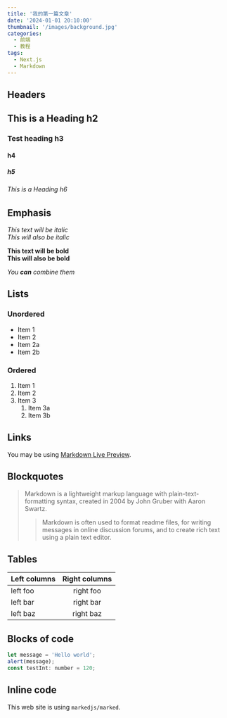 ```yaml
---
title: '我的第一篇文章'
date: '2024-01-01 20:10:00'
thumbnail: '/images/background.jpg'
categories:
  - 前端
  - 教程
tags:
  - Next.js
  - Markdown
---
```


## Headers

## This is a Heading h2

<!--more-->

### Test heading h3

#### h4

##### h5

###### This is a Heading h6

## Emphasis

_This text will be italic_  
_This will also be italic_

**This text will be bold**  
**This will also be bold**

_You **can** combine them_

## Lists

### Unordered

- Item 1
- Item 2
- Item 2a
- Item 2b

### Ordered

1. Item 1
2. Item 2
3. Item 3
   1. Item 3a
   2. Item 3b

## Links

You may be using [Markdown Live Preview](https://markdownlivepreview.com/).

## Blockquotes

> Markdown is a lightweight markup language with plain-text-formatting syntax, created in 2004 by John Gruber with Aaron Swartz.
>
> > Markdown is often used to format readme files, for writing messages in online discussion forums, and to create rich text using a plain text editor.

## Tables

| Left columns | Right columns |
| ------------ | :-----------: |
| left foo     |   right foo   |
| left bar     |   right bar   |
| left baz     |   right baz   |

## Blocks of code

```javascript
let message = 'Hello world';
alert(message);
const testInt: number = 120;
```

## Inline code

This web site is using `markedjs/marked`.
